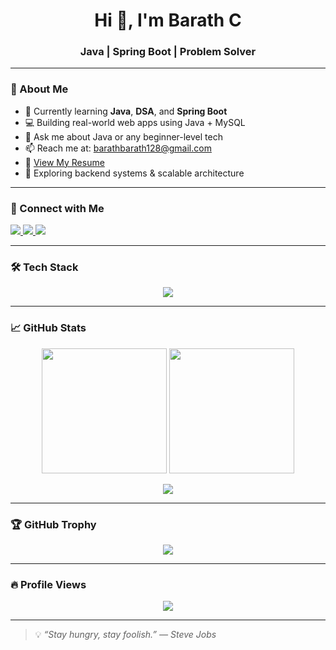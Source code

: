 <h1 align="center">Hi 👋, I'm Barath C</h1>
<h3 align="center">Java | Spring Boot | Problem Solver</h3>

<!-- Optional Banner -->
<!-- <p align="center">
  <img src="https://github.com/Barath2394/Barath2394/blob/main/Banner.png?raw=true" alt="Banner" width="80%" />
</p> -->

---

### 🧠 About Me

- 🌱 Currently learning **Java**, **DSA**, and **Spring Boot**
- 💻 Building real-world web apps using Java + MySQL
- 💬 Ask me about Java or any beginner-level tech
- 📫 Reach me at: [barathbarath128@gmail.com](mailto:barathbarath128@gmail.com)
- 📄 [View My Resume](https://drive.google.com/drive/folders/1lxcRfxaVtAB8wkHlXv9Kqf-t9-mu59t9)
- 🔭 Exploring backend systems & scalable architecture

---

### 🔗 Connect with Me

<p>
  <a href="https://www.linkedin.com/in/barath23/" target="_blank">
    <img src="https://img.shields.io/badge/-Barath%20C-blue?style=flat-square&logo=Linkedin&logoColor=white" />
  </a>
  <a href="mailto:barathbarath128@gmail.com">
    <img src="https://img.shields.io/badge/-Email-%23333?style=flat-square&logo=gmail&logoColor=white" />
  </a>
  <a href="https://leetcode.com/barath-23/" target="_blank">
    <img src="https://img.shields.io/badge/-LeetCode-FFA116?style=flat-square&logo=leetcode&logoColor=black" />
  </a>
</p>

---

### 🛠️ Tech Stack

<p align="center">
  <img src="https://skillicons.dev/icons?i=java,spring,html,css,js,cpp,c,mysql,git,bootstrap" />
</p>

---

### 📈 GitHub Stats

<p align="center">
  <img src="https://github-readme-stats.vercel.app/api?username=Barath2394&show_icons=true&theme=tokyonight" height="200"/>
  <img src="https://github-readme-stats.vercel.app/api/top-langs/?username=Barath2394&layout=compact&theme=tokyonight" height="200"/>
</p>

<p align="center">
  <img src="https://github-readme-streak-stats.herokuapp.com/?user=Barath2394&theme=tokyonight" />
</p>

---

### 🏆 GitHub Trophy

<p align="center">
  <img src="https://github-profile-trophy.vercel.app/?username=Barath2394&theme=radical&no-bg=true&no-frame=true" />
</p>

---

### 🔥 Profile Views

<p align="center">
  <img src="https://komarev.com/ghpvc/?username=Barath2394&label=Profile%20views&color=0e75b6&style=flat" />
</p>

---

> 💡 *“Stay hungry, stay foolish.” — Steve Jobs*


